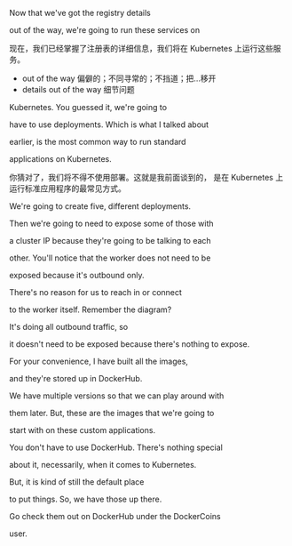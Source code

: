 Now that we've got the registry details

out of the way, we're going to run these services on

现在，我们已经掌握了注册表的详细信息，我们将在 Kubernetes 上运行这些服务。
* out of the way 偏僻的；不同寻常的；不挡道；把…移开
* details out of the way 细节问题

Kubernetes. You guessed it, we're going to

have to use deployments. Which is what I talked about

earlier, is the most common way to run standard

applications on Kubernetes.

你猜对了，我们将不得不使用部署。这就是我前面谈到的，
是在 Kubernetes 上运行标准应用程序的最常见方式。

We're going to create five, different deployments.

Then we're going to need to expose some of those with

a cluster IP because they're going to be talking to each

other. You'll notice that the worker does not need to be

exposed because it's outbound only.

There's no reason for us to reach in or connect

to the worker itself. Remember the diagram?

It's doing all outbound traffic, so

it doesn't need to be exposed because there's nothing to expose.

For your convenience, I have built all the images,

and they're stored up in DockerHub.

We have multiple versions so that we can play around with

them later. But, these are the images that we're going to

start with on these custom applications.

You don't have to use DockerHub. There's nothing special

about it, necessarily, when it comes to Kubernetes.

But, it is kind of still the default place

to put things. So, we have those up there.

Go check them out on DockerHub under the DockerCoins

user.

